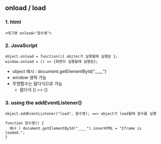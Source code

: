 ## onload / load

### 1. html

```
<태그명 onload="함수명">
```

### 2. JavaScript

```
object.onload = function(){ objtec가 실행될때 실행문 };
window.onload = () => {화면이 실행될때 실행문};
```

- object 예시 : document.getElementById("\_\_\_\_")
- window 생략 가능
- 무명함수는 람다식으로 가능
  - 람다식 () => {}

### 3. using the addEventListener()

```
object.addEventListener("load", 함수명); ==> object가 load될때 함수를 실행

function 함수명() {
  예시 ) document.getElementById("____").innerHTML = "Iframe is loaded.";
}
```
